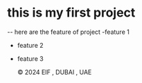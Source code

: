 # this is my first project 

--
here are the feature of project 
-feature 1
- feature 2
- feature 3

  &copy; 2024 EIF , DUBAI , UAE
